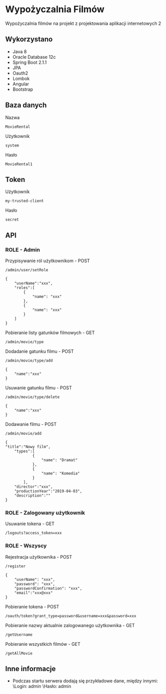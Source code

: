 # Wypożyczalnia Filmów

Wypożyczalnia filmów na projekt z projektowania aplikacji internetowych 2

## Wykorzystano

* Java 8
* Oracle Database 12c
* Spring Boot 2.1.1
* JPA
* Oauth2
* Lombok 
* Angular
* Bootstrap

## Baza danych

Nazwa
```
MovieRental
```

Użytkownik
```
system
```

Hasło
```
MovieRental1
```

## Token

Użytkownik
```
my-trusted-client
```

Hasło
```
secret
```

## API


### ROLE - Admin

Przypisywanie ról użytkownikom - POST
```
/admin/user/setRole
```
```
{
	"userName":"xxx",
	"roles":[
		{
			"name": "xxx"
		},
		{
			"name": "xxx"
		}
	]
}
```


Pobieranie listy gatunków filmowych - GET
```
/admin/movie/type
```

Dodadanie gatunku filmu - POST
```
/admin/movie/type/add
```
```
{
	"name":"xxx"
}
```

Usuwanie gatunku filmu - POST
```
/admin/movie/type/delete
```
```
{
	"name":"xxx"
}
```

Dodawanie filmu - POST
```
/admin/movie/add
```
```
{
"title":"Nowy film",
	"types":[
			{
				"name": "Dramat"
			},
			{
				"name": "Komedia"
			}
		],
	"director":"xxx",
	"productionYear":"2019-04-03",
	"description":""
}
```

### ROLE - Zalogowany użytkownik


Usuwanie tokena - GET
```
/logouts?access_token=xxx
```

### ROLE - Wszyscy

Rejestracja użytkownika - POST
```
/register
```
```
{
	"userName": "xxx",
	"password": "xxx",
	"passwordConfirmation": "xxx",
	"email":"xxx@xxx"  
}
```

Pobieranie tokena - POST
```
/oauth/token?grant_type=password&username=xxx&password=xxx
```

Pobieranie nazwy aktualnie zalogowanego użytkownika - GET
```
/getUsername
```


Pobieranie wszystkich filmów - GET
```
/getAllMovie
```


## Inne informacje

* Podczas startu serwera dodają się przykładowe dane, między innymi:
\Login: admin
\Hasło: admin

